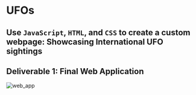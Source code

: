 # UFOs
## Use `JavaScript`, `HTML`, and `CSS` to create a custom webpage: Showcasing International UFO sightings

## Deliverable 1: Final Web Application
![web_app](https://user-images.githubusercontent.com/77628698/116835728-bded8680-ab91-11eb-8163-69fc3161d335.jpg)

